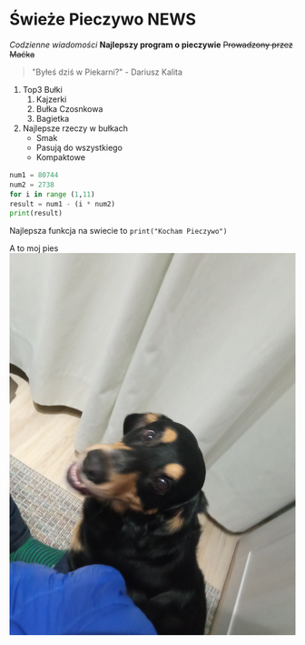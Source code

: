 # Świeże Pieczywo NEWS

*Codzienne wiadomości*
**Najlepszy program o pieczywie**
~~Prowadzony przez Maćka~~
>"Byłeś dziś w Piekarni?" - Dariusz Kalita

1. Top3 Bułki
	1. Kajzerki
	2. Bułka Czosnkowa
	3. Bagietka
2. Najlepsze rzeczy w bułkach
	- Smak
	- Pasują do wszystkiego
	- Kompaktowe
```py
num1 = 80744
num2 = 2738
for i in range (1,11)
result = num1 - (i * num2) 
print(result)
```
Najlepsza funkcja na swiecie to `print("Kocham Pieczywo")`

A to moj pies
![Hej Sori](./zdjecie/Sori.jpg)
